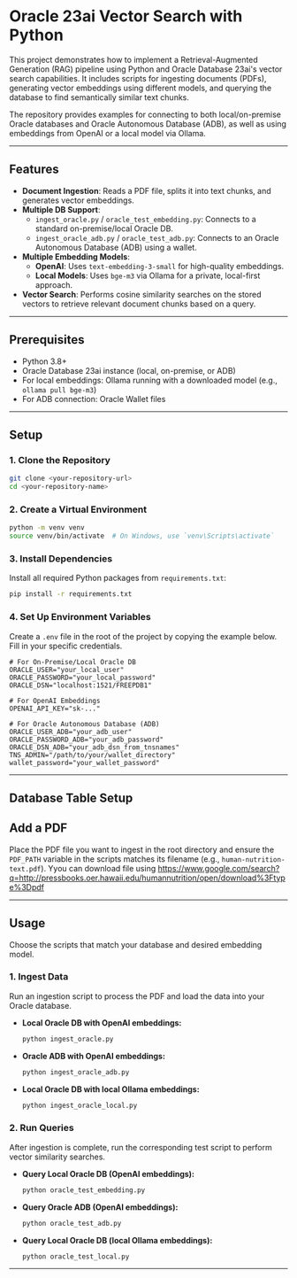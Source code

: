# Oracle 23ai Vector Search with Python

This project demonstrates how to implement a Retrieval-Augmented Generation (RAG) pipeline using Python and Oracle Database 23ai's vector search capabilities. It includes scripts for ingesting documents (PDFs), generating vector embeddings using different models, and querying the database to find semantically similar text chunks.

The repository provides examples for connecting to both local/on-premise Oracle databases and Oracle Autonomous Database (ADB), as well as using embeddings from OpenAI or a local model via Ollama.

---

## Features

- **Document Ingestion**: Reads a PDF file, splits it into text chunks, and generates vector embeddings.
- **Multiple DB Support**:
  - `ingest_oracle.py` / `oracle_test_embedding.py`: Connects to a standard on-premise/local Oracle DB.
  - `ingest_oracle_adb.py` / `oracle_test_adb.py`: Connects to an Oracle Autonomous Database (ADB) using a wallet.
- **Multiple Embedding Models**:
  - **OpenAI**: Uses `text-embedding-3-small` for high-quality embeddings.
  - **Local Models**: Uses `bge-m3` via Ollama for a private, local-first approach.
- **Vector Search**: Performs cosine similarity searches on the stored vectors to retrieve relevant document chunks based on a query.

---

## Prerequisites

- Python 3.8+
- Oracle Database 23ai instance (local, on-premise, or ADB)
- For local embeddings: Ollama running with a downloaded model (e.g., `ollama pull bge-m3`)
- For ADB connection: Oracle Wallet files

---

## Setup

### 1. Clone the Repository

```bash
git clone <your-repository-url>
cd <your-repository-name>
```

### 2. Create a Virtual Environment

```bash
python -m venv venv
source venv/bin/activate  # On Windows, use `venv\Scripts\activate`
```

### 3. Install Dependencies

Install all required Python packages from `requirements.txt`:

```bash
pip install -r requirements.txt
```

### 4. Set Up Environment Variables

Create a `.env` file in the root of the project by copying the example below. Fill in your specific credentials.

```env
# For On-Premise/Local Oracle DB
ORACLE_USER="your_local_user"
ORACLE_PASSWORD="your_local_password"
ORACLE_DSN="localhost:1521/FREEPDB1"

# For OpenAI Embeddings
OPENAI_API_KEY="sk-..."

# For Oracle Autonomous Database (ADB)
ORACLE_USER_ADB="your_adb_user"
ORACLE_PASSWORD_ADB="your_adb_password"
ORACLE_DSN_ADB="your_adb_dsn_from_tnsnames"
TNS_ADMIN="/path/to/your/wallet_directory"
wallet_password="your_wallet_password"
```

---

## Database Table Setup



## Add a PDF

Place the PDF file you want to ingest in the root directory and ensure the `PDF_PATH` variable in the scripts matches its filename (e.g., `human-nutrition-text.pdf`).
Yyou can download file using https://www.google.com/search?q=http://pressbooks.oer.hawaii.edu/humannutrition/open/download%3Ftype%3Dpdf

---

## Usage

Choose the scripts that match your database and desired embedding model.

### 1. Ingest Data

Run an ingestion script to process the PDF and load the data into your Oracle database.

- **Local Oracle DB with OpenAI embeddings:**
  ```bash
  python ingest_oracle.py
  ```
- **Oracle ADB with OpenAI embeddings:**
  ```bash
  python ingest_oracle_adb.py
  ```
- **Local Oracle DB with local Ollama embeddings:**
  ```bash
  python ingest_oracle_local.py
  ```

### 2. Run Queries

After ingestion is complete, run the corresponding test script to perform vector similarity searches.

- **Query Local Oracle DB (OpenAI embeddings):**
  ```bash
  python oracle_test_embedding.py
  ```
- **Query Oracle ADB (OpenAI embeddings):**
  ```bash
  python oracle_test_adb.py
  ```
- **Query Local Oracle DB (local Ollama embeddings):**
  ```bash
  python oracle_test_local.py
  ```

---


